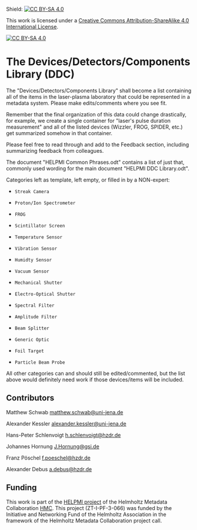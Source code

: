 Shield: [![CC BY-SA 4.0][cc-by-sa-shield]][cc-by-sa]

This work is licensed under a
[Creative Commons Attribution-ShareAlike 4.0 International License][cc-by-sa].

[![CC BY-SA 4.0][cc-by-sa-image]][cc-by-sa]

[cc-by-sa]: http://creativecommons.org/licenses/by-sa/4.0/
[cc-by-sa-image]: https://licensebuttons.net/l/by-sa/4.0/88x31.png
[cc-by-sa-shield]: https://img.shields.io/badge/License-CC%20BY--SA%204.0-lightgrey.svg


# The Devices/Detectors/Components Library (DDC) 

The "Devices/Detectors/Components Library" shall become a list containing all of the items in the laser-plasma laboratory that could be represented in a metadata system. Please make edits/comments where you see fit. 

Remember that the final organization of this data could change drastically, for example, we create a single container for "laser's pulse duration measurement" and all of the listed devices (Wizzler, FROG, SPIDER, etc.) get summarized somehow in that container.

Please feel free to read through and add to the Feedback section, including summarizing feedback from colleagues.

The document "HELPMI Common Phrases.odt" contains a list of just that, commonly used wording for the main document "HELPMI DDC Library.odt".

Categories left as template, left empty, or filled in by a NON-expert:

*     Streak Camera
*     Proton/Ion Spectrometer
*     FROG
*     Scintillator Screen
*     Temperature Sensor
*     Vibration Sensor
*     Humidty Sensor
*     Vacuum Sensor
*     Mechanical Shutter
*     Electro-Optical Shutter
*     Spectral Filter
*     Amplitude Filter
*     Beam Splitter
*     Generic Optic
*     Foil Target
*     Particle Beam Probe

All other categories can and should still be edited/commented, but the list above would definitely need work if those devices/items will be included.

## Contributors
Matthew Schwab <matthew.schwab@uni-jena.de>

Alexander Kessler <alexander.kessler@uni-jena.de>

Hans-Peter Schlenvoigt <h.schlenvoigt@hzdr.de>

Johannes Hornung <J.Hornung@gsi.de>

Franz Pöschel  <f.poeschel@hzdr.de>

Alexander Debus <a.debus@hzdr.de>

## Funding
This work is part of the [HELPMI project](https://helmholtz-metadaten.de/en/inf-projects/helpmi-helmholtz-laser-plasma-metadata-initiative) of the Helmholtz Metadata Collaboration [HMC](https://helmholtz-metadaten.de/en). This project (ZT-I-PF-3-066) was funded by the Initiative and Networking Fund of the Helmholtz Association in the framework of the Helmholtz Metadata Collaboration project call.

